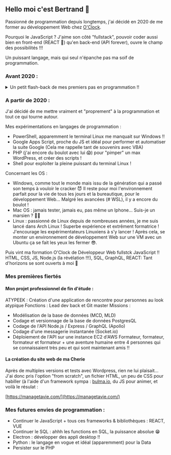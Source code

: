 ## Hello moi c'est Bertrand 👋

Passionné de programmation depuis longtemps, j'ai décidé en 2020 de me former au développement Web chez [O'Clock](https://oclock.io/formations/developpeur-web-fullstack-javascript).

Pourquoi le JavaScript ? J'aime son côté "fullstack", pouvoir coder aussi bien en front-end (REACT 🤩) qu'en back-end (API forever), ouvre le champ des possibilités !!!

Un puissant langage, mais qui seul n'épanche pas ma soif de programmation.

### Avant 2020 :
<details>
<summary>Un petit flash-back de mes premiers pas en programmation !!</summary>

  
- Collège, sous l'impulsion de mon père : *"t'y connais rien en ordinateur"* :
```js
{
  armeDuCrime: "QBasic",
  faitDArme: "Sur l'Amstrad PC1512 de mon père : Tentative de codage d'un jeu de baston, genre Mortal Combat",
  resultat: "2 personnages, 2 mouvements (punch & high kick) codés pixel par pixel"
}
```
  
- Lycée :
```js
{
  armeDuCrime: "MS-Dos",
  faitDArme: "Sur le seul et unique PC du CDI (bienvenu en 1996 !!) : Coder un petit programme simulant le formatage du disque dur",
  resultat: () => { heureDeColle += 2 }
}
```
  
- Prépa bio :
```js
{
  armeDuCrime: "Turbo Pascal",
  faitDArme: "Coder un programme de tirage du loto et comparer les résultats avec les probabilités mathématiques",
  resultat: "la fonction 'random' ne génère pas des nombres purement aléatoires au sens mathématique"
}
```
  
- Quelque part entre 2010 et 2015 :
```js
{
  armeDuCrime: "VBA",
  cible: "Desert Operation (jeu par navigateur)",
  faitDArme: "Coder un automate dont la fonction est de se connecter au compte, et mettre en banque l'or",
  evolution: "Etendre l'automate pour se connecter à plusieurs comptes de manière aléatoire pour feinter le ban des modos",
  resultat: "Multiples ban"
}
```
</details>


### A partir de 2020 :
J'ai décidé de me mettre vraiment et "proprement" à la programmation et tout ce qui tourne autour.

Mes expérimentations en langages de programmation :
- PowerShell, apparemment le terminal Linux me manquait sur Windows !!
- Google Apps Script, proche du JS et idéal pour performer et automatiser la suite Google (Cela me rappelle tant de souvenirs avec VBA)
- PHP (j'ai encore du boulot avec lui 😱) pour "pimper" un max WordPress, et créer des scripts !
- Shell pour exploiter la pleine puissant du terminal Linux !

Concernant les OS :
- Windows, comme tout le monde mais issu de la génération qui a passé son temps à vouloir le cracker 😈 Il reste pour moi l'environnement parfait pour la vie de tous les jours et la bureautique, pour le développement Web... Malgré les avancées (# WSL), il y a encore du boulot !
- Mac OS : jamais tester, jamais eu, pas même un Iphone... Suis-je un marsien ? 🤔🤣
- Linux : passionné de Linux depuis de nombreuses années, je me suis lancé dans Arch Linux ! Superbe expérience et extrêment formatrice ! J'encourage les expérimentateurs Linuxiens à s'y lancer ! Après cela, se monter un environnement de développement Web sur une VM avec un Ubuntu ça se fait les yeux les fermer 😎.

Puis vint ma formation O'Clock de Développeur Web fullstck JavaScript !!
HTML, CSS, JS, Node.js (la révélation !!!), SQL, GraphQL, REACT: Tant d'horizons se sont ouverts à moi 🤩

### Mes premières fiertés

#### Mon projet professionnel de fin d'étude :
ATYPEEK : Création d'une application de rencontre pour personnes au look atypique
Fonctions : Lead dev back et Git master
Missions :
  - Modélisation de la base de données (MCD, MLD)
  - Codage et versionnage de la base de données PostgresQL
  - Codage de l'API Node.js / Express / GraphQL (Apollo)
  - Codage d'une messagerie instantanée (Socket.io)
  - Déploiement de l'API sur une instance EC2 d'AWS
Formateur, formateur, formateur et formateur + une aventure humaine entre 4 personnes qui se connaissaient très peu et qui sont maintenant amis !!

#### La création du site web de ma Cherie
Après de multiples versions et tests avec Wordpress, rien ne lui plaisait... J'ai donc pris l'option "from scratch", un fichier HTML, un peu de CSS pour habiller (à l'aide d'un framework sympa : [bulma.io](https://bulma.io/), du JS pour animer, et voilà le résulat :

[https://managetavie.com/](https://managetavie.com/)

### Mes futures envies de programmation :
- Continuer le JavaScript + tous ces frameworks & bibliothèques : REACT, VUE
- Continuer le SQL : ahhh les functions en SQL, la puissance absolue 😁
- Electron : développer des appli desktop !!
- Python : le langage en vogue et idéal (apparemment) pour la Data
- Persister sur le PHP
